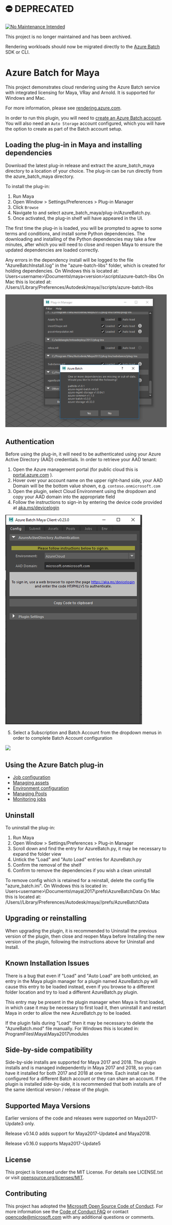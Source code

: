 # ⛔️ DEPRECATED

[![No Maintenance Intended](http://unmaintained.tech/badge.svg)](http://unmaintained.tech/)

This project is no longer maintained and has been archived.

Rendering workloads should now be migrated directly to the [Azure Batch](https://learn.microsoft.com/en-us/azure/batch/) SDK or CLI.

# Azure Batch for Maya

This project demonstrates cloud rendering using the Azure Batch service with integrated licensing for Maya, VRay and Arnold. It is supported for Windows and Mac.

For more information, please see [rendering.azure.com](https://rendering.azure.com).

In order to run this plugin, you will need to [create an Azure Batch account](https://docs.microsoft.com/azure/batch/batch-account-create-portal).
You will also need an `Auto Storage` account configured, which you will have the option to create as part of the Batch account setup.


## Loading the plug-in in Maya and installing dependencies

Download the latest plug-in release and extract the azure_batch_maya directory to a location of your choice.
The plug-in can be run directly from the azure_batch_maya directory.

To install the plug-in:

1. Run Maya
2. Open Window > Settings/Preferences > Plug-in Manager
3. Click `Browse`
5. Navigate to and select azure_batch_maya/plug-in/AzureBatch.py.
6. Once activated, the plug-in shelf will have appeared in the UI.

The first time the plug-in is loaded, you will be prompted to agree to some terms and conditions, and install some Python dependencies.
The downloading and installing of the Python dependencies may take a few minutes, after which you will need to close and reopen Maya to
ensure the updated dependencies are loaded correctly.

Any errors in the dependency install will be logged to the file "AzureBatchInstall.log" in the "azure-batch-libs" folder, which is created for holding dependencies. 
On Windows this is located at: Users\<username>\Documents\maya\<version>\scripts\azure-batch-libs
On Mac this is located at: /Users/<username>/Library/Preferences/Autodesk/maya/<version>/scripts/azure-batch-libs


![](./docs/images/install_dependencies.png)


## Authentication

Before using the plug-in, it will need to be authenticated using your Azure Active Directory (AAD) credentials.
In order to retrieve your AAD tenant:

1. Open the Azure management portal (for public cloud this is [portal.azure.com](https://portal.azure.com) ).
2. Hover over your account name on the upper right-hand side, your AAD Domain will be the bottom value shown, e.g. `contoso.onmicrosoft.com`
3. Open the plugin, select Cloud Environment using the dropdown and copy your AAD domain into the appropriate field
4. Follow the instructions to sign-in by entering the device code provided at [aka.ms/devicelogin](https://aka.ms/devicelogin)

![](./docs/images/authentication.png)

5. Select a Subscription and Batch Account from the dropdown menus in order to complete Batch Account configuration

![](./docs/images/accountConfiguration.png)

## Using the Azure Batch plug-in

- [Job configuration](./docs/submitting_jobs.md#job-configuration)
- [Managing assets](./docs/submitting_jobs.md#managing-assets)
- [Environment configuration](./docs/submitting_jobs.md#environment-configuration)
- [Managing Pools](./docs/submitting_jobs.md#managing-pools)
- [Monitoring jobs](./docs/submitting_jobs.md#monitoring-jobs)


## Uninstall

To uninstall the plug-in:

1. Run Maya
2. Open Window > Settings/Preferences > Plug-in Manager
3. Scroll down and find the entry for AzureBatch.py, it may be necessary to expand the folder view
4. Untick the "Load" and "Auto Load" entries for AzureBatch.py
5. Confirm the removal of the shelf 
6. Confirm to remove the dependencies if you wish a clean uninstall

To remove config which is retained for a reinstall, delete the config file "azure_batch.ini". 
On Windows this is located in: Users\<username>\Documents\maya\2017\prefs\AzureBatchData
On Mac this is located at: /Users/<username>/Library/Preferences/Autodesk/maya/<version>/prefs/AzureBatchData

##  Upgrading or reinstalling

When upgrading the plugin, it is recommended to Uninstall the previous version of the plugin, then close and reopen Maya before Installing the new version of the plugin, following the instructions above for Uninstall and Install.

##  Known Installation Issues
There is a bug that even if "Load" and "Auto Load" are both unticked, an entry in the Maya plugin manager for a plugin named AzureBatch.py will cause this entry to be loaded instead, even if you browse to a different folder location and try to load a different AzureBatch.py plugin. 

This entry may be present in the plugin manager when Maya is first loaded, in which case it may be necessary to first load it, then uninstall it and restart Maya in order to allow the new AzureBatch.py to be loaded. 

If the plugin fails during "Load" then it may be necessary to delete the "AzureBatch.mod" file manually. For Windows this is located in:
ProgramFiles\Maya\Maya2017\modules

##  Side-by-side compatibility

Side-by-side installs are supported for Maya 2017 and 2018. The plugin installs and is managed independently in Maya 2017 and 2018, so you can have it installed for both 2017 and 2018 at one time. Each install can be configured for a different Batch account or they can share an account. If the plugin is installed side-by-side, it is recommended that both installs are of the same identical version / release of the plugin.

## Supported Maya Versions
Earlier versions of the code and releases were supported on Maya2017-Update3 only. 

Release v0.14.0 adds support for Maya2017-Update4 and Maya2018.

Release v0.16.0 supports Maya2017-Update5

## License

This project is licensed under the MIT License.
For details see LICENSE.txt or visit [opensource.org/licenses/MIT](http://opensource.org/licenses/MIT).


## Contributing

This project has adopted the [Microsoft Open Source Code of Conduct](https://opensource.microsoft.com/codeofconduct/). 
For more information see the [Code of Conduct FAQ](https://opensource.microsoft.com/codeofconduct/faq/) or contact [opencode@microsoft.com](mailto:opencode@microsoft.com) 
with any additional questions or comments.
